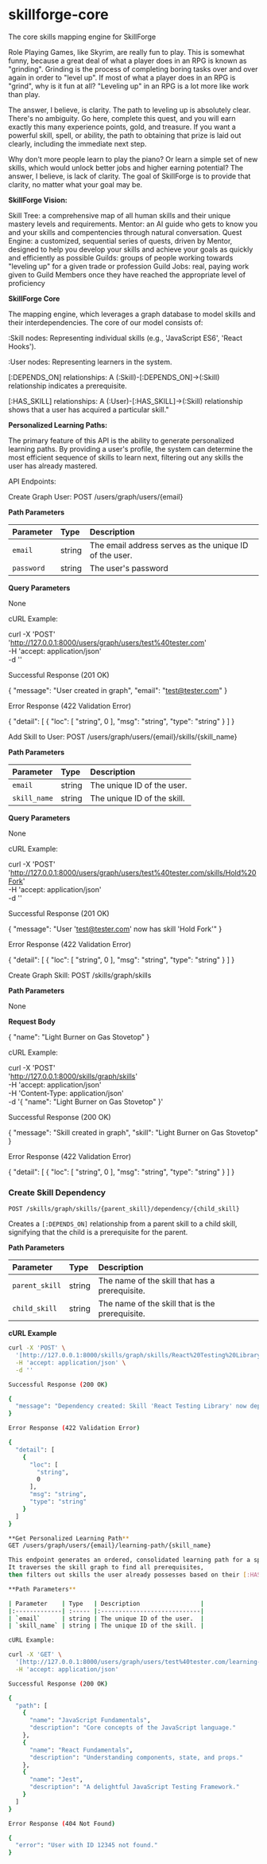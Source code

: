# skillforge-core
The core skills mapping engine for SkillForge

Role Playing Games, like Skyrim, are really fun to play.  This is somewhat funny, because a great deal of 
what a player does in an RPG is known as "grinding".  Grinding is the process of completing boring tasks
over and over again in order to "level up".  If most of what a player does in an RPG is "grind", why is it fun at all?
"Leveling up" in an RPG is a lot more like work than play.

The answer, I believe, is clarity.  The path to leveling up is absolutely clear.  There's no ambiguity.
Go here, complete this quest, and you will earn exactly this many experience points, gold, and treasure.  If you want
a powerful skill, spell, or ability, the path to obtaining that prize is laid out clearly, including the immediate next step.

Why don't more people learn to play the piano?  Or learn a simple set of new skills, which would unlock better jobs
and higher earning potential?  The answer, I believe, is lack of clarity.  The goal of SkillForge is to provide that clarity, 
no matter what your goal may be.

**SkillForge Vision:**

Skill Tree: a comprehensive map of all human skills and their unique mastery levels and requirements.
Mentor: an AI guide who gets to know you and your skills and compentencies through natural conversation.
Quest Engine: a customized, sequential series of quests, driven by Mentor, designed to help you develop 
your skills and achieve your goals as quickly and efficiently as possible
Guilds: groups of people working towards "leveling up" for a given trade or profession
Guild Jobs: real, paying work given to Guild Members once they have reached the appropriate level of proficiency

**SkillForge Core**

The mapping engine, which leverages a graph database to model skills and their interdependencies.
The core of our model consists of:

:Skill nodes: Representing individual skills (e.g., 'JavaScript ES6', 'React Hooks').

:User nodes: Representing learners in the system.

[:DEPENDS_ON] relationships: A (:Skill)-[:DEPENDS_ON]->(:Skill) relationship indicates a prerequisite.

[:HAS_SKILL] relationships: A (:User)-[:HAS_SKILL]->(:Skill) relationship shows that a user has acquired a particular skill."

**Personalized Learning Paths:**

The primary feature of this API is the ability to generate personalized learning paths. By providing a user's profile, 
the system can determine the most efficient sequence of skills to learn next, 
filtering out any skills the user has already mastered.

API Endpoints:

Create Graph User: 
POST /users/graph/users/{email}

**Path Parameters**

| Parameter  | Type   | Description                                            |
|:-----------| :----- |:-------------------------------------------------------|
| `email`    | string | The email address serves as the unique ID of the user. |
| `password` | string | The user's password                                    |

**Query Parameters**

None

cURL Example:

curl -X 'POST' \
  'http://127.0.0.1:8000/users/graph/users/test%40tester.com' \
  -H 'accept: application/json' \
  -d ''

Successful Response (201 OK)

{
  "message": "User created in graph",
  "email": "test@tester.com"
}

Error Response (422 Validation Error)

{
  "detail": [
    {
      "loc": [
        "string",
        0
      ],
      "msg": "string",
      "type": "string"
    }
  ]
}

Add Skill to User: 
POST /users/graph/users/{email}/skills/{skill_name}

**Path Parameters**

| Parameter     | Type   | Description                 |
|:--------------| :----- |:----------------------------|
| `email`       | string | The unique ID of the user.  |
| `skill_name`  | string | The unique ID of the skill. |

**Query Parameters**

None

cURL Example:

curl -X 'POST' \
  'http://127.0.0.1:8000/users/graph/users/test%40tester.com/skills/Hold%20Fork' \
  -H 'accept: application/json' \
  -d ''

Successful Response (201 OK)

{
  "message": "User 'test@tester.com' now has skill 'Hold Fork'"
}

Error Response (422 Validation Error)

{
  "detail": [
    {
      "loc": [
        "string",
        0
      ],
      "msg": "string",
      "type": "string"
    }
  ]
}


Create Graph Skill: 
POST /skills/graph/skills

**Path Parameters**

None

**Request Body**

{
  "name": "Light Burner on Gas Stovetop"
}

cURL Example:

curl -X 'POST' \
  'http://127.0.0.1:8000/skills/graph/skills' \
  -H 'accept: application/json' \
  -H 'Content-Type: application/json' \
  -d '{
  "name": "Light Burner on Gas Stovetop"
}'

Successful Response (200 OK)

{
  "message": "Skill created in graph",
  "skill": "Light Burner on Gas Stovetop"
}

Error Response (422 Validation Error)

{
  "detail": [
    {
      "loc": [
        "string",
        0
      ],
      "msg": "string",
      "type": "string"
    }
  ]
}

### **Create Skill Dependency**

`POST /skills/graph/skills/{parent_skill}/dependency/{child_skill}`

Creates a `[:DEPENDS_ON]` relationship from a parent skill to a child skill, signifying that the child is a prerequisite for the parent.

**Path Parameters**

| Parameter      | Type   | Description                                 |
|:---------------|:-------|:--------------------------------------------|
| `parent_skill` | string | The name of the skill that has a prerequisite. |
| `child_skill`  | string | The name of the skill that is the prerequisite. |

**cURL Example**

```bash
curl -X 'POST' \
  '[http://127.0.0.1:8000/skills/graph/skills/React%20Testing%20Library/dependency/Jest](http://127.0.0.1:8000/skills/graph/skills/React%20Testing%20Library/dependency/Jest)' \
  -H 'accept: application/json' \
  -d ''

Successful Response (200 OK)

{
  "message": "Dependency created: Skill 'React Testing Library' now depends on 'Jest'"
}

Error Response (422 Validation Error)

{
  "detail": [
    {
      "loc": [
        "string",
        0
      ],
      "msg": "string",
      "type": "string"
    }
  ]
}

**Get Personalized Learning Path**
GET /users/graph/users/{email}/learning-path/{skill_name}

This endpoint generates an ordered, consolidated learning path for a specific user, starting from a target skill. 
It traverses the skill graph to find all prerequisites, 
then filters out skills the user already possesses based on their [:HAS_SKILL] relationships.

**Path Parameters**

| Parameter    | Type   | Description                 |
|:-------------| :----- |:----------------------------|
| `email`      | string | The unique ID of the user.  |
| `skill_name` | string | The unique ID of the skill. |

cURL Example:

curl -X 'GET' \
  '[http://127.0.0.1:8000/users/graph/users/test%40tester.com/learning-path/React%20Testing%20Library](http://127.0.0.1:8000/users/graph/users/test%40tester.com/learning-path/React%20Testing%20Library)' \
  -H 'accept: application/json'

Successful Response (200 OK)

{
  "path": [
    {
      "name": "JavaScript Fundamentals",
      "description": "Core concepts of the JavaScript language."
    },
    {
      "name": "React Fundamentals",
      "description": "Understanding components, state, and props."
    },
    {
      "name": "Jest",
      "description": "A delightful JavaScript Testing Framework."
    }
  ]
}

Error Response (404 Not Found)

{
  "error": "User with ID 12345 not found."
}